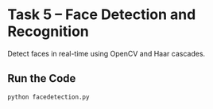 # Task 5 – Face Detection and Recognition

Detect faces in real-time using OpenCV and Haar cascades.

## Run the Code
```bash
python facedetection.py
```